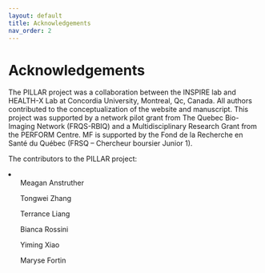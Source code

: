 ```yaml
---
layout: default
title: Acknowledgements
nav_order: 2
---
```


# Acknowledgements

The PILLAR project was a collaboration between the INSPIRE lab and HEALTH-X Lab at Concordia University, Montreal, Qc, Canada. All authors contributed to the conceptualization of the website and manuscript. This project was supported by a network pilot grant from The Quebec Bio-Imaging Network (FRQS-RBIQ) and a Multidisciplinary Research Grant from the PERFORM Centre. MF is supported by the Fond de la Recherche en Santé du Québec (FRSQ – Chercheur boursier Junior 1).

The contributors to the PILLAR project:
<li>
  <ul>Meagan Anstruther</ul>
  <ul>Tongwei Zhang</ul>
  <ul>Terrance Liang</ul>
  <ul>Bianca Rossini</ul>
  <ul>Yiming Xiao</ul>
  <ul>Maryse Fortin</ul>
</li>
